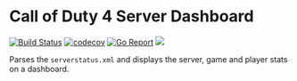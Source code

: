 # Call of Duty 4 Server Dashboard

[![Build Status](https://travis-ci.com/livingston/cod4-server-dashboard.svg?branch=master)](https://travis-ci.org/livingston/cod4-server-dashboard) [![codecov](https://codecov.io/gh/livingston/cod4-server-dashboard/branch/master/graph/badge.svg)](https://codecov.io/gh/livingston/cod4-server-dashboard) [![Go Report](https://goreportcard.com/badge/github.com/livingston/cod4-server-dashboard)](https://goreportcard.com/report/github.com/livingston/cod4-server-dashboard) [![](https://img.shields.io/github/license/livingston/cod4-server-dashboard.svg)](https://github.com/livingston/cod4-server-dashboard)

Parses the `serverstatus.xml` and displays the server, game and player stats on a dashboard.